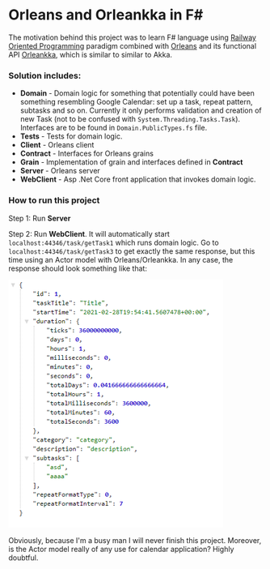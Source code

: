 # Orleans and Orleankka in F#

The motivation behind this project was to learn F# language using [Railway Oriented Programming] paradigm combined with [Orleans] and its functional API [Orleankka], which is similar to similar to Akka.

### Solution includes:
- **Domain** - Domain logic for something that potentially could have been something resembling Google Calendar: set up a task, repeat pattern, subtasks and so on. Currently it only performs validation and creation of new Task (not to be confused with ``System.Threading.Tasks.Task``). Interfaces are to be found in ``Domain.PublicTypes.fs`` file.
- **Tests** - Tests for domain logic. 
- **Client** - Orleans client 
- **Contract** - Interfaces for Orleans grains
- **Grain** -  Implementation of grain and interfaces defined in **Contract**
- **Server** - Orleans server
- **WebClient** - Asp .Net Core front application that invokes domain logic.

### How to run this project
Step 1: Run **Server**

Step 2: Run **WebClient**. It will automatically start `localhost:44346/task/getTask1` which runs domain logic. Go to `localhost:44346/task/getTask3` to get exactly the same response, but this time using an Actor model with Orleans/Orleankka. 
In any case, the response should look something like that:

<img src="./images/response.png" alt="response"/>

Obviously, because I'm a busy man I will never finish this project. Moreover, is the Actor model really of any use for calendar application? Highly doubtful.



   [Railway Oriented Programming]: <https://fsharpforfunandprofit.com/rop/>
   [Orleans]: <https://github.com/dotnet/orleans>
   [Orleankka]: <https://github.com/OrleansContrib/Orleankka>
   
